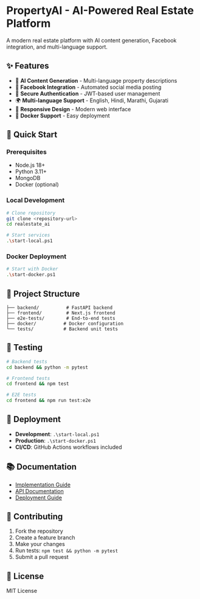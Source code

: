 # PropertyAI - AI-Powered Real Estate Platform

A modern real estate platform with AI content generation, Facebook integration, and multi-language support.

## ✨ Features

- 🤖 **AI Content Generation** - Multi-language property descriptions
- 📘 **Facebook Integration** - Automated social media posting
- 🔐 **Secure Authentication** - JWT-based user management
- 🌍 **Multi-language Support** - English, Hindi, Marathi, Gujarati
- 📱 **Responsive Design** - Modern web interface
- 🐳 **Docker Support** - Easy deployment

## 🚀 Quick Start

### Prerequisites
- Node.js 18+
- Python 3.11+
- MongoDB
- Docker (optional)

### Local Development
```bash
# Clone repository
git clone <repository-url>
cd realestate_ai

# Start services
.\start-local.ps1
```

### Docker Deployment
```bash
# Start with Docker
.\start-docker.ps1
```

## 📁 Project Structure

```
├── backend/          # FastAPI backend
├── frontend/         # Next.js frontend
├── e2e-tests/        # End-to-end tests
├── docker/          # Docker configuration
└── tests/           # Backend unit tests
```

## 🧪 Testing

```bash
# Backend tests
cd backend && python -m pytest

# Frontend tests
cd frontend && npm test

# E2E tests
cd frontend && npm run test:e2e
```

## 🚀 Deployment

- **Development**: `.\start-local.ps1`
- **Production**: `.\start-docker.ps1`
- **CI/CD**: GitHub Actions workflows included

## 📚 Documentation

- [Implementation Guide](IMPLEMENTATION_GUIDE.md)
- [API Documentation](openapi.json)
- [Deployment Guide](README-DEPLOYMENT.md)

## 🤝 Contributing

1. Fork the repository
2. Create a feature branch
3. Make your changes
4. Run tests: `npm test && python -m pytest`
5. Submit a pull request

## 📄 License

MIT License